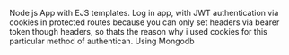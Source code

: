 Node js App with EJS templates.
Log in app, with JWT authentication via cookies in protected routes because you can only set headers via bearer token though headers, so thats the reason why i used cookies for this particular method of authentican.
Using Mongodb


